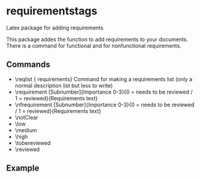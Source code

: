 requirementstags
================

Latex package for adding requirements


This package addes the function to add requirements to your documents.
There is a command for functional and for nonfunctional requirements.

Commands
--------

* \reqlist { requirements}  Command for making a requirements list (only a normal description list but less to write)
* \requirement [Subnumber]{Importance 0-3}{0 = needs to be reviewed / 1 = reviewed}{Requirements text}
* \nfrequirement [Subnumber]{Importance 0-3}{0 = needs to be reviewed / 1 = reviewed}{Requirements text}
* \notClear     <NotClear> 
* \low          <Low>
* \medium       <medium>
* \high         <high>
* \tobereviewed <to be reviewed>
* \reviewed     <reviewed>


Example
-------


